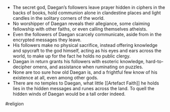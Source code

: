 * The secret god, Daegan’s followers leave prayer hidden in ciphers in the backs of books, hold communion alone in clandestine places and light candles in the solitary corners of the world.
* No worshipper of Daegan reveals their allegiance, some claiming fellowship with other faiths, or even calling themselves atheists.
* Even the followers of Daegan scarcely communicate, aside from in the encrypted messages they leave.
* His followers make no physical sacrifice, instead offering knowledge and spycraft to the god himself, acting as his eyes and ears across the world, to make up for the fact he holds no public clergy.
* Daegan in return grants his followers with esoteric knowledge, hard-to-decipher omens, and assistance when ruminating on puzzles.
* None are too sure how old Daegan is, and a frightful few know of his existence at all, even among other gods.
* There are no temples to Daegan, what little [[Artefact Faith]] he holds lies in the hidden messages and runes across the land. To quell the hidden winds of Daegan would be a tall order indeed.

#religion 
